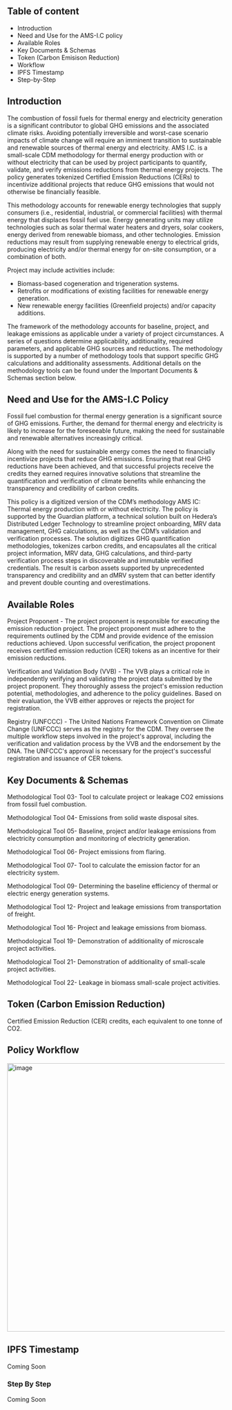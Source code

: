 ## Table of content
<!-- TOC -->

- Introduction
- Need and Use for the AMS-I.C policy
- Available Roles
- Key Documents & Schemas
- Token (Carbon Emisison Reduction)
- Workflow
- IPFS Timestamp
- Step-by-Step
  
<!-- /TOC -->

## Introduction

The combustion of fossil fuels for thermal energy and electricity generation is a significant contributor to global GHG emissions and the associated climate risks. Avoiding potentially irreversible and worst-case scenario impacts of climate change will require an imminent transition to sustainable and renewable sources of thermal energy and electricity. AMS I.C. is a small-scale CDM methodology for thermal energy production with or without electricity that can be used by project participants to quantify, validate, and verify emissions reductions from thermal energy projects. The policy generates tokenized Certified Emission Reductions (CERs) to incentivize additional projects that reduce GHG emissions that would not otherwise be financially feasible.  

This methodology accounts for renewable energy technologies that supply consumers (i.e., residential, industrial, or commercial facilities) with thermal energy that displaces fossil fuel use. Energy generating units may utilize technologies such as solar thermal water heaters and dryers, solar cookers, energy derived from renewable biomass, and other technologies. Emission reductions may result from supplying renewable energy to electrical grids, producing electricity and/or thermal energy for on-site consumption, or a combination of both. 

Project may include activities include:  

  - Biomass-based cogeneration and trigeneration systems.
  - Retrofits or modifications of existing facilities for renewable energy generation.
  - New renewable energy facilities (Greenfield projects) and/or capacity additions.  

The framework of the methodology accounts for baseline, project, and leakage emissions as applicable under a variety of project circumstances. A series of questions determine applicability, additionality, required parameters, and applicable GHG sources and reductions. The methodology is supported by a number of methodology tools that support specific GHG calculations and additionality assessments. Additional details on the methodology tools can be found under the Important Documents & Schemas section below.  

## Need and Use for the AMS-I.C Policy

Fossil fuel combustion for thermal energy generation is a significant source of GHG emissions. Further, the demand for thermal energy and electricity is likely to increase for the foreseeable future, making the need for sustainable and renewable alternatives increasingly critical.  

Along with the need for sustainable energy comes the need to financially incentivize projects that reduce GHG emissions. Ensuring that real GHG reductions have been achieved, and that successful projects receive the credits they earned requires innovative solutions that streamline the quantification and verification of climate benefits while enhancing the transparency and credibility of carbon credits.  

This policy is a digitized version of the CDM’s methodology AMS IC:  Thermal energy production with or without electricity. The policy is supported by the Guardian platform, a technical solution built on Hedera’s Distributed Ledger Technology to streamline project onboarding, MRV data management, GHG calculations, as well as the CDM’s validation and verification processes. The solution digitizes GHG quantification methodologies, tokenizes carbon credits, and encapsulates all the critical project information, MRV data, GHG calculations, and third-party verification process steps in discoverable and immutable verified credentials. The result is carbon assets supported by unprecedented transparency and credibility and an dMRV system that can better identify and prevent double counting and overestimations.    

## Available Roles

Project Proponent - The project proponent is responsible for executing the emission reduction project. The project proponent must adhere to the requirements outlined by the CDM and provide evidence of the emission reductions achieved. Upon successful verification, the project proponent receives certified emission reduction (CER) tokens as an incentive for their emission reductions. 

Verification and Validation Body (VVB) - The VVB plays a critical role in independently verifying and validating the project data submitted by the project proponent. They thoroughly assess the project's emission reduction potential, methodologies, and adherence to the policy guidelines. Based on their evaluation, the VVB either approves or rejects the project for registration. 

Registry (UNFCCC) - The United Nations Framework Convention on Climate Change (UNFCCC) serves as the registry for the CDM. They oversee the multiple workflow steps involved in the project's approval, including the verification and validation process by the VVB and the endorsement by the DNA. The UNFCCC's approval is necessary for the project's successful registration and issuance of CER tokens.  

## Key Documents & Schemas

Methodological Tool 03- Tool to calculate project or leakage CO2 emissions from fossil fuel combustion.  

Methodological Tool 04- Emissions from solid waste disposal sites.  

Methodological Tool 05- Baseline, project and/or leakage emissions from electricity consumption and monitoring of electricity generation.   

Methodological Tool 06- Project emissions from flaring.   

Methodological Tool 07- Tool to calculate the emission factor for an electricity system.   

Methodological Tool 09- Determining the baseline efficiency of thermal or electric energy generation systems.   

Methodological Tool 12- Project and leakage emissions from transportation of freight.   

Methodological Tool 16- Project and leakage emissions from biomass.    

Methodological Tool 19- Demonstration of additionality of microscale project activities.   

Methodological Tool 21- Demonstration of additionality of small-scale project activities.   

Methodological Tool 22- Leakage in biomass small-scale project activities.   

## Token (Carbon Emission Reduction)

Certified Emission Reduction (CER) credits, each equivalent to one tonne of CO2. 

## Policy Workflow

<img width="620" alt="image" src="https://github.com/hashgraph/guardian/assets/79293833/96d8783d-6811-4bb7-9444-92ab1634ed3a">

## IPFS Timestamp

Coming Soon

### Step By Step 

Coming Soon
